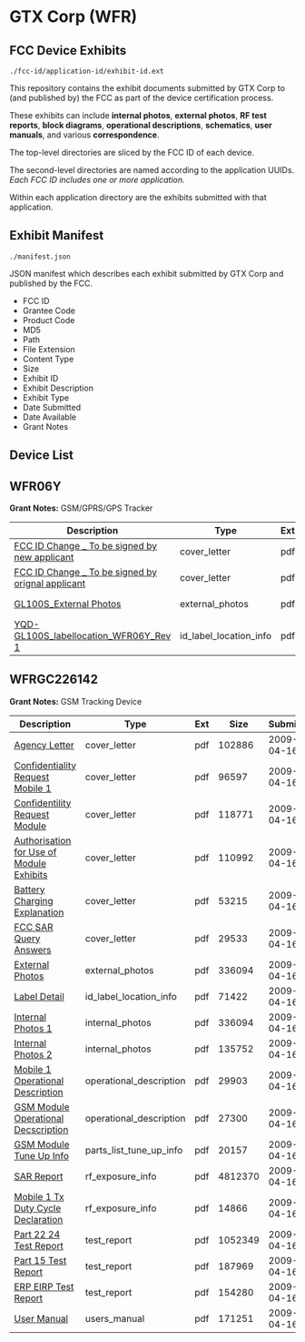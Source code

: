 # GTX Corp (WFR)
## FCC Device Exhibits

```
./fcc-id/application-id/exhibit-id.ext
```

This repository contains the exhibit documents submitted by GTX Corp to (and published by) the FCC as part of the device certification process.

These exhibits can include **internal photos**, **external photos**, **RF test reports**, **block diagrams**, **operational descriptions**, **schematics**, **user manuals**, and various **correspondence**.

The top-level directories are sliced by the FCC ID of each device.

The second-level directories are named according to the application UUIDs. *Each FCC ID includes one or more application.*

Within each application directory are the exhibits submitted with that application. 

## Exhibit Manifest

```
./manifest.json
```

JSON manifest which describes each exhibit submitted by GTX Corp and published by the FCC.

- FCC ID
- Grantee Code
- Product Code
- MD5
- Path
- File Extension
- Content Type
- Size
- Exhibit ID
- Exhibit Description
- Exhibit Type
- Date Submitted
- Date Available
- Grant Notes

## Device List
## WFR06Y
**Grant Notes:** GSM/GPRS/GPS Tracker

| Description | Type | Ext | Size | Submitted | Available |
| ----------- | ---- | --- | ---- | --------- | --------- |
| [FCC ID Change _ To be signed by new applicant](WFR06Y/3440c970de789abd681b57a40fbb491e/1655169.pdf) | cover_letter | pdf | 52673 | 2012-03-14 | 2012-03-15 |
| [FCC ID Change _ To be signed by orignal applicant](WFR06Y/3440c970de789abd681b57a40fbb491e/1655170.pdf) | cover_letter | pdf | 56130 | 2012-03-14 | 2012-03-15 |
| [GL100S_External Photos](WFR06Y/3440c970de789abd681b57a40fbb491e/1505003.pdf) | external_photos | pdf | 467606 | 2012-03-14 | 2012-03-15 |
| [YQD-GL100S_labellocation_WFR06Y_Rev 1](WFR06Y/3440c970de789abd681b57a40fbb491e/1655172.pdf) | id_label_location_info | pdf | 73093 | 2012-03-14 | 2012-03-15 |
## WFRGC226142
**Grant Notes:** GSM Tracking Device

| Description | Type | Ext | Size | Submitted | Available |
| ----------- | ---- | --- | ---- | --------- | --------- |
| [Agency Letter](WFRGC226142/578d4409bc7aaa6f023a75384b057d53/1097648.pdf) | cover_letter | pdf | 102886 | 2009-04-16 | 2009-04-17 |
| [Confidentiality Request Mobile 1](WFRGC226142/578d4409bc7aaa6f023a75384b057d53/1097649.pdf) | cover_letter | pdf | 96597 | 2009-04-16 | 2009-04-17 |
| [Confidentility Request Module](WFRGC226142/578d4409bc7aaa6f023a75384b057d53/981235.pdf) | cover_letter | pdf | 118771 | 2009-04-16 | 2009-04-17 |
| [Authorisation for Use of Module Exhibits](WFRGC226142/578d4409bc7aaa6f023a75384b057d53/981234.pdf) | cover_letter | pdf | 110992 | 2009-04-16 | 2009-04-17 |
| [Battery Charging Explanation](WFRGC226142/578d4409bc7aaa6f023a75384b057d53/981236.pdf) | cover_letter | pdf | 53215 | 2009-04-16 | 2009-04-17 |
| [FCC SAR Query Answers](WFRGC226142/578d4409bc7aaa6f023a75384b057d53/1097653.pdf) | cover_letter | pdf | 29533 | 2009-04-16 | 2009-04-17 |
| [External Photos](WFRGC226142/578d4409bc7aaa6f023a75384b057d53/1097654.pdf) | external_photos | pdf | 336094 | 2009-04-16 | 2009-04-17 |
| [Label Detail](WFRGC226142/578d4409bc7aaa6f023a75384b057d53/1097655.pdf) | id_label_location_info | pdf | 71422 | 2009-04-16 | 2009-04-17 |
| [Internal Photos 1](WFRGC226142/578d4409bc7aaa6f023a75384b057d53/1097654.pdf) | internal_photos | pdf | 336094 | 2009-04-16 | 2009-04-17 |
| [Internal Photos 2](WFRGC226142/578d4409bc7aaa6f023a75384b057d53/1097657.pdf) | internal_photos | pdf | 135752 | 2009-04-16 | 2009-04-17 |
| [Mobile 1 Operational Description](WFRGC226142/578d4409bc7aaa6f023a75384b057d53/1097658.pdf) | operational_description | pdf | 29903 | 2009-04-16 | 2009-04-17 |
| [GSM Module Operational Decscription](WFRGC226142/578d4409bc7aaa6f023a75384b057d53/646017.pdf) | operational_description | pdf | 27300 | 2009-04-16 | 2009-04-17 |
| [GSM Module Tune Up Info](WFRGC226142/578d4409bc7aaa6f023a75384b057d53/646018.pdf) | parts_list_tune_up_info | pdf | 20157 | 2009-04-16 | 2009-04-17 |
| [SAR Report](WFRGC226142/578d4409bc7aaa6f023a75384b057d53/1097666.pdf) | rf_exposure_info | pdf | 4812370 | 2009-04-16 | 2009-04-17 |
| [Mobile 1 Tx Duty Cycle Declaration](WFRGC226142/578d4409bc7aaa6f023a75384b057d53/1097667.pdf) | rf_exposure_info | pdf | 14866 | 2009-04-16 | 2009-04-17 |
| [Part 22 24 Test Report](WFRGC226142/578d4409bc7aaa6f023a75384b057d53/767837.pdf) | test_report | pdf | 1052349 | 2009-04-16 | 2009-04-17 |
| [Part 15 Test Report](WFRGC226142/578d4409bc7aaa6f023a75384b057d53/1097669.pdf) | test_report | pdf | 187969 | 2009-04-16 | 2009-04-17 |
| [ERP EIRP Test Report](WFRGC226142/578d4409bc7aaa6f023a75384b057d53/1097670.pdf) | test_report | pdf | 154280 | 2009-04-16 | 2009-04-17 |
| [User Manual](WFRGC226142/578d4409bc7aaa6f023a75384b057d53/1097665.pdf) | users_manual | pdf | 171251 | 2009-04-16 | 2009-04-17 |
